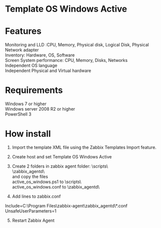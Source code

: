 # Template OS Windows Active

# Features

Monitoring and LLD :CPU, Memory, Physical disk, Logical Disk,  Physical Network adapter  
Inventory: Hardware, OS, Software  
Screen System performance: CPU, Memory, Disks, Networks  
Independent OS language  
Independent Physical and Virtual hardware  


# Requirements
Windows 7 or higher  
Windows server 2008 R2 or higher  
PowerShell 3  

# How install
1. Import the template XML file using the Zabbix Templates Import feature.

2. Create host and set Template OS Windows Active

3. Create 2 folders in zabbix agent folder:
\scripts\  
\zabbix_agentd\  
and copy the files  
active_os_windows.ps1 to \scripts\  
active_os_windows.conf to \zabbix_agentd\  

4. Add lines to zabbix.conf

Include=C:\Program Files\zabbix-agent\zabbix_agentd\\*.conf  
UnsafeUserParameters=1  

5. Restart Zabbix Agent

